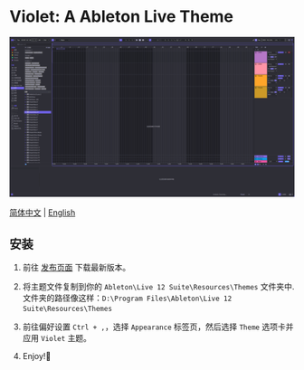 # Violet: A Ableton Live Theme

![violet](./screenshot.png)

[简体中文](./README_ZH.MD) | [English](./README.MD)

## 安装

1. 前往  [发布页面](https://github.com/polarissdesu/violet-theme/releases) 下载最新版本。

2. 将主题文件复制到你的 `Ableton\Live 12 Suite\Resources\Themes` 文件夹中.
文件夹的路径像这样：`D:\Program Files\Ableton\Live 12 Suite\Resources\Themes`

3. 前往偏好设置 `Ctrl + ,`，选择 `Appearance` 标签页，然后选择 `Theme` 选项卡并应用 `Violet` 主题。

4. Enjoy!🎹